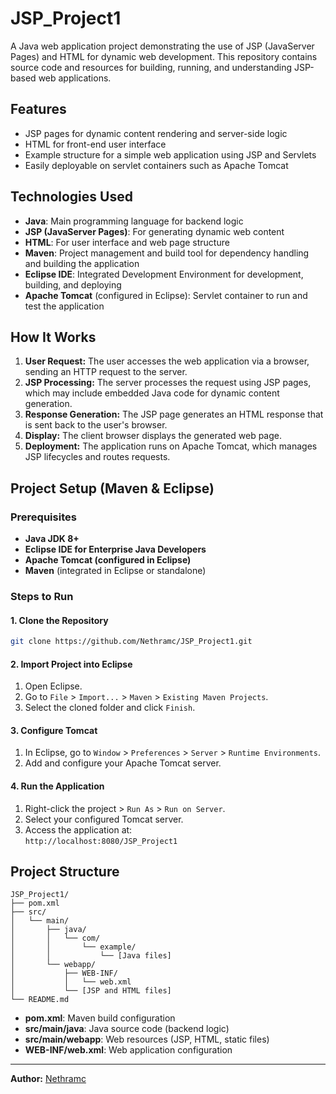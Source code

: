 # JSP_Project1

A Java web application project demonstrating the use of JSP (JavaServer Pages) and HTML for dynamic web development. This repository contains source code and resources for building, running, and understanding JSP-based web applications.

## Features

- JSP pages for dynamic content rendering and server-side logic
- HTML for front-end user interface
- Example structure for a simple web application using JSP and Servlets
- Easily deployable on servlet containers such as Apache Tomcat

## Technologies Used

- **Java**: Main programming language for backend logic
- **JSP (JavaServer Pages)**: For generating dynamic web content
- **HTML**: For user interface and web page structure
- **Maven**: Project management and build tool for dependency handling and building the application
- **Eclipse IDE**: Integrated Development Environment for development, building, and deploying
- **Apache Tomcat** (configured in Eclipse): Servlet container to run and test the application

## How It Works

1. **User Request:** The user accesses the web application via a browser, sending an HTTP request to the server.
2. **JSP Processing:** The server processes the request using JSP pages, which may include embedded Java code for dynamic content generation.
3. **Response Generation:** The JSP page generates an HTML response that is sent back to the user's browser.
4. **Display:** The client browser displays the generated web page.
5. **Deployment:** The application runs on Apache Tomcat, which manages JSP lifecycles and routes requests.

## Project Setup (Maven & Eclipse)

### Prerequisites

- **Java JDK 8+**
- **Eclipse IDE for Enterprise Java Developers**
- **Apache Tomcat (configured in Eclipse)**
- **Maven** (integrated in Eclipse or standalone)

### Steps to Run

#### 1. Clone the Repository

```bash
git clone https://github.com/Nethramc/JSP_Project1.git
```

#### 2. Import Project into Eclipse

1. Open Eclipse.
2. Go to `File` > `Import...` > `Maven` > `Existing Maven Projects`.
3. Select the cloned folder and click `Finish`.

#### 3. Configure Tomcat

1. In Eclipse, go to `Window` > `Preferences` > `Server` > `Runtime Environments`.
2. Add and configure your Apache Tomcat server.

#### 4. Run the Application

1. Right-click the project > `Run As` > `Run on Server`.
2. Select your configured Tomcat server.
3. Access the application at:  
   `http://localhost:8080/JSP_Project1`

## Project Structure

```
JSP_Project1/
├── pom.xml
├── src/
│   └── main/
│       ├── java/
│       │   └── com/
│       │       └── example/
│       │           └── [Java files]
│       └── webapp/
│           ├── WEB-INF/
│           │   └── web.xml
│           └── [JSP and HTML files]
└── README.md
```

- **pom.xml**: Maven build configuration
- **src/main/java**: Java source code (backend logic)
- **src/main/webapp**: Web resources (JSP, HTML, static files)
- **WEB-INF/web.xml**: Web application configuration

---

**Author:** [Nethramc](https://github.com/Nethramc)
